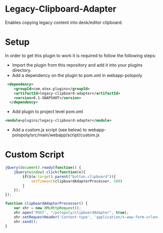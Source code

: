 # Legacy-Clipboard-Adapter
Enables copying legacy content into desk/editor clipboard.

# Setup
In order to get this plugin to work it is required to follow the following steps:
* Import the plugin from this repository and add it into your plugins directory.
* Add a dependency on the plugin to pom.xml in webapp-polopoly 
```xml
 <dependency>
    <groupId>com.atex.plugins</groupId>
    <artifactId>legacy-clipboard-adapter</artifactId>
    <version>0.1-SNAPSHOT</version>
  </dependency>
``` 

* Add plugin to project level pom.xml
```xml
<module>plugins/legacy-clipboard-adapter</module>
```
* Add a custom.js script (see below) to webapp-polopoly/src/main/webapp/script/custom.js
  

# Custom Script

```javascript
jQuery(document).ready(function() {
    jQuery(window).click(function(e){
        if($(e.target).parent("button.clipboard")){
            setTimeout(clipboardAdapterProcessor, 500)
        }
    });
});

function clipboardAdapterProcessor() {
    var xhr = new XMLHttpRequest();
    xhr.open('POST', "/polopoly/clipboardAdapter", true);
    xhr.setRequestHeader('Content-type', 'application/x-www-form-urlencoded');
    xhr.send();
}


